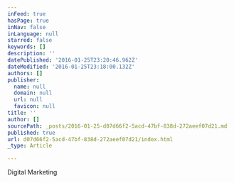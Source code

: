 ```yaml
---
inFeed: true
hasPage: true
inNav: false
inLanguage: null
starred: false
keywords: []
description: ''
datePublished: '2016-01-25T23:20:46.962Z'
dateModified: '2016-01-25T23:18:00.132Z'
authors: []
publisher:
  name: null
  domain: null
  url: null
  favicon: null
title: ''
author: []
sourcePath: _posts/2016-01-25-d07d66f2-5acd-47bf-838d-272aeef07d21.md
published: true
url: d07d66f2-5acd-47bf-838d-272aeef07d21/index.html
_type: Article

---
```

Digital Marketing